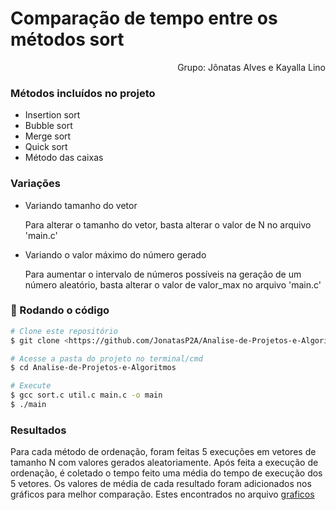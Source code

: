 # Comparação de tempo entre os métodos sort
<p align="end">Grupo: Jônatas Alves e Kayalla Lino

### Métodos incluídos no projeto
<ul>
  <li>Insertion sort</li>
  <li>Bubble sort</li>
  <li>Merge sort</li>
  <li>Quick sort</li>
  <li>Método das caixas</li>
</ul>

### Variações
<ul>
  <li>Variando tamanho do vetor</li>
    <p>Para alterar o tamanho do vetor, basta alterar o valor de N no arquivo 'main.c'</p>
  <li>Variando o valor máximo do número gerado</li>
    <p>Para aumentar o intervalo de números possíveis na geração de um número aleatório, basta alterar o valor de valor_max no arquivo 'main.c'</p>
</ul>


### 🎲 Rodando o código

```bash
# Clone este repositório
$ git clone <https://github.com/JonatasP2A/Analise-de-Projetos-e-Algoritmos.git>

# Acesse a pasta do projeto no terminal/cmd
$ cd Analise-de-Projetos-e-Algoritmos

# Execute
$ gcc sort.c util.c main.c -o main
$ ./main
```

### Resultados
<p>Para cada método de ordenação, foram feitas 5 execuções em vetores de tamanho N com valores gerados aleatoriamente. Após feita a execução de ordenação, é coletado o tempo
feito uma média do tempo de execução dos 5 vetores. Os valores de média de cada resultado foram adicionados nos gráficos para melhor comparação. Estes encontrados no arquivo
<a href="https://github.com/JonatasP2A/Analise-de-Projetos-e-Algoritmos/blob/master/sort.h">graficos</a></p>
